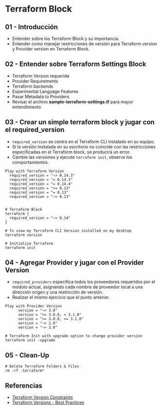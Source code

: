 # Terraform Block 

## 01 - Introducción
- Entender sobre los Terraform Block y su importancia.
- Entender como manejar restricciones de versión para Terraform version y Provider version en Terraform Block.

## 02 - Entender sobre Terraform Settings Block
- Terraform Version requerida
- Provider Requirements
- Terraform backends
- Experimental Language Features
- Pasar Metadata to Providers
- Revisar el archivo **sample-terraform-settings.tf** para mayor entendimiento

## 03 - Crear un simple terraform block y jugar con el required_version
- `required_version` se centra en el Terraform CLI instalado en su equipo.
- Si la versión instalada en su escritorio no coincide con las restricciones especificadas en el Terraform block, se producirá un error.
- Cambie las versiones y ejecute `terraform init`, observe los comportamientos.

```
Play with Terraform Version
  required_version = "~> 0.14.3" 
  required_version = "= 0.14.3"    
  required_version = "= 0.14.4"  
  required_version = ">= 0.13"   
  required_version = "= 0.13"    
  required_version = "~> 0.13"   
 

# Terraform Block
terraform {
  required_version = "~> 0.14"
}

# To view my Terraform CLI Version installed on my desktop
terraform version

# Initialize Terraform
terraform init
```
## 04 - Agregar Provider y jugar con el Provider Version 
- `required_providers` especifica todos los proveedores requeridos por el módulo actual, asignando cada nombre de proveedor local a una dirección origen y una restricción de versión. 
- Realizar el mismo ejercicio que el punto anterior.

```
Play with Provider Version
      version = "~> 3.0"            
      version = ">= 3.0.0, < 3.1.0"
      version = ">= 3.0.0, <= 3.1.0"
      version = "~> 2.0"
      version = "~> 3.0"   
```

```
# Terraform Init with upgrade option to change provider version
terraform init -upgrade
```


## 05 - Clean-Up

```
# Delete Terraform Folders & Files
rm -rf .terraform*
```

## Referencias
- [Terraform Version Constraints](https://www.terraform.io/docs/configuration/version-constraints.html)
- [Terraform Versions - Best Practices](https://www.terraform.io/docs/configuration/version-constraints.html#best-practices)

